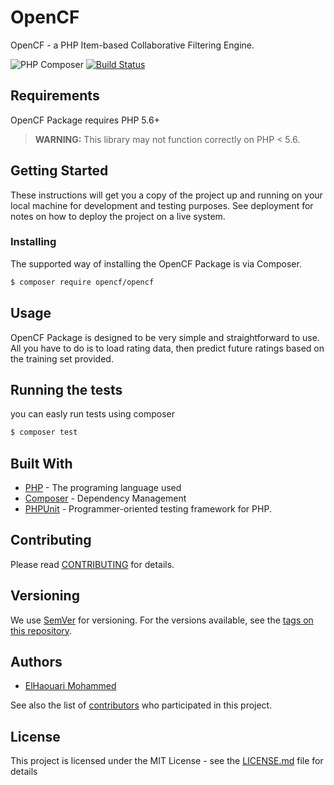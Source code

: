 # OpenCF

OpenCF - a PHP Item-based Collaborative Filtering Engine.

![PHP Composer](https://github.com/phpjuice/opencf/workflows/PHP%20Composer/badge.svg?branch=master)
[![Build Status](https://travis-ci.com/phpjuice/opencf.svg?branch=master)](https://travis-ci.com/phpjuice/opencf)
  
## Requirements
OpenCF Package requires PHP 5.6+
> **WARNING:** This library may not function correctly on PHP < 5.6.

## Getting Started

These instructions will get you a copy of the project up and running on your local machine for development and testing purposes. See deployment for notes on how to deploy the project on a live system.


### Installing

The supported way of installing the OpenCF Package is via Composer.

```sh
$ composer require opencf/opencf
```

## Usage

OpenCF Package is designed to be very simple and straightforward to use. All you have to do is to load rating data, then predict future ratings based on the training set provided.


## Running the tests

you can easly run tests using composer

``` bash
$ composer test
```

## Built With

* [PHP](http://www.php.net) - The programing language used
* [Composer](https://getcomposer.org) - Dependency Management
* [PHPUnit](https://phpunit.de/) - Programmer-oriented testing framework for PHP.

## Contributing

Please read [CONTRIBUTING](https://gitlab.com/opencf/opencf/wikis/) for details.

## Versioning

We use [SemVer](http://semver.org/) for versioning. For the versions available, see the [tags on this repository](https://gitlab.com/opencf/opencf/tags). 

## Authors

- [ElHaouari Mohammed](https://github.com/elhaouari-mohammed)

See also the list of [contributors](https://gitlab.com/opencf/opencf/graphs/master) who participated in this project.

## License
This project is licensed under the MIT License - see the [LICENSE.md](https://gitlab.com/opencf/opencf/blob/master/LICENSE) file for details
